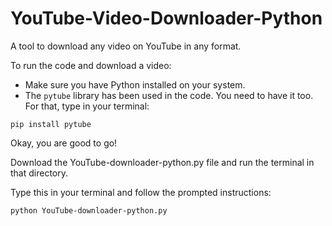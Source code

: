 # YouTube-Video-Downloader-Python
A tool to download any video on YouTube in any format.

To run the code and download a video: 
* Make sure you have Python installed on your system.
* The ```pytube``` library has been used in the code. You need to have it too. For that, type in your terminal: 
``` 
pip install pytube 
```
Okay, you are good to go!

Download the YouTube-downloader-python.py file and run the terminal in that directory.

Type this in your terminal and follow the prompted instructions:

```
python YouTube-downloader-python.py
```
